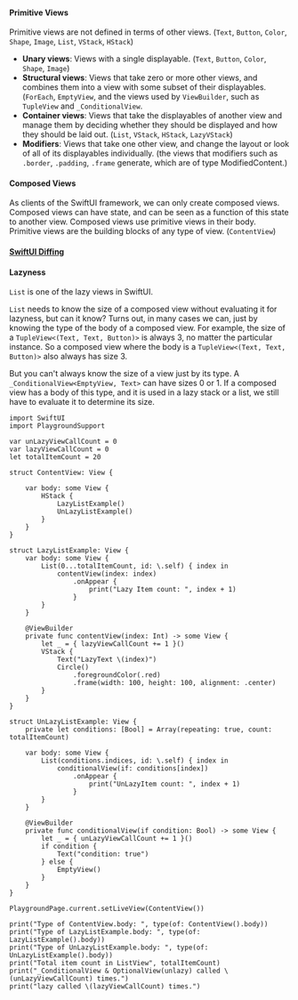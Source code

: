 
#### Primitive Views
Primitive views are not defined in terms of other views. (`Text`, `Button`, `Color`, `Shape`, `Image`, `List`, `VStack`, `HStack`)
- **Unary views**: Views with a single displayable. (`Text`, `Button`, `Color`, `Shape`, `Image`)
- **Structural views**: Views that take zero or more other views, and combines them into a view with some subset of their displayables. 
  (`ForEach`, `EmptyView`, and the views used by `ViewBuilder`, such as `TupleView` and `_ConditionalView`.
- **Container views**: Views that take the displayables of another view and manage them by deciding 
  whether they should be displayed and how they should be laid out. (`List`, `VStack`, `HStack`, `LazyVStack`)
- **Modifiers**: Views that take one other view, and change the layout or look of all of its displayables individually. 
  (the views that modifiers such as `.border`, `.padding`, `.frame` generate, which are of type ModifiedContent.)

#### Composed Views
As clients of the SwiftUI framework, we can only create composed views. 
Composed views can have state, and can be seen as a function of this state to another view. 
Composed views use primitive views in their body. Primitive views are the building blocks of any type of view.
(`ContentView`)


#### [SwiftUI Diffing](https://rensbr.eu/blog/swiftui-diffing/)

#### Lazyness 
`List` is one of the lazy views in SwiftUI.

`List` needs to know the size of a composed view without evaluating it for lazyness, but can it know?
Turns out, in many cases we can, just by knowing the type of the body of a composed view. For example, the size of a `TupleView<(Text, Text, Button)>` is always 3, no matter the particular instance. So a composed view where the body is a `TupleView<(Text, Text, Button)>` also always has size 3.

But you can't always know the size of a view just by its type. A `_ConditionalView<EmptyView, Text>` can have sizes 0 or 1. If a composed view has a body of this type, and it is used in a lazy stack or a list, we still have to evaluate it to determine its size.

```
import SwiftUI
import PlaygroundSupport

var unLazyViewCallCount = 0
var lazyViewCallCount = 0
let totalItemCount = 20

struct ContentView: View {

    var body: some View {
        HStack {
            LazyListExample()
            UnLazyListExample()
        }
    }
}

struct LazyListExample: View {
    var body: some View {
        List(0...totalItemCount, id: \.self) { index in
            contentView(index: index)
                .onAppear {
                    print("Lazy Item count: ", index + 1)
                }
        }
    }
    
    @ViewBuilder
    private func contentView(index: Int) -> some View {
        let _ = { lazyViewCallCount += 1 }()
        VStack {
            Text("LazyText \(index)")
            Circle()
                .foregroundColor(.red)
                .frame(width: 100, height: 100, alignment: .center)
        }
    }
}

struct UnLazyListExample: View {
    private let conditions: [Bool] = Array(repeating: true, count: totalItemCount)
    
    var body: some View {
        List(conditions.indices, id: \.self) { index in
            conditionalView(if: conditions[index])
                .onAppear {
                    print("UnLazyItem count: ", index + 1)
                }
        }
    }
    
    @ViewBuilder
    private func conditionalView(if condition: Bool) -> some View {
        let _ = { unLazyViewCallCount += 1 }()
        if condition {
            Text("condition: true")
        } else {
            EmptyView()
        }
    }
}

PlaygroundPage.current.setLiveView(ContentView())

print("Type of ContentView.body: ", type(of: ContentView().body))
print("Type of LazyListExample.body: ", type(of: LazyListExample().body))
print("Type of UnLazyListExample.body: ", type(of: UnLazyListExample().body))
print("Total item count in ListView", totalItemCount)
print("_ConditionalView & OptionalView(unlazy) called \(unLazyViewCallCount) times.")
print("lazy called \(lazyViewCallCount) times.")
```
